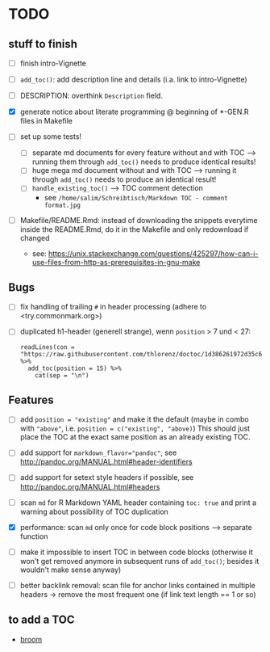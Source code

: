 # TODO

## stuff to finish

- [ ] finish intro-Vignette

- [ ] `add_toc()`: add description line and details (i.a. link to intro-Vignette)

- [ ] DESCRIPTION: overthink `Description` field.

- [x] generate notice about literate programming @ beginning of *-GEN.R files in Makefile

- [ ] set up some tests!
    - [ ] separate md documents for every feature without and with TOC --> running them through `add_toc()` needs to produce identical results!
    - [ ] huge mega md document without and with TOC --> running it through `add_toc()` needs to produce an identical result!
    - [ ] `handle_existing_toc()` --> TOC comment detection
        - see `/home/salim/Schreibtisch/Markdown TOC - comment format.jpg`

- [ ] Makefile/README.Rmd: instead of downloading the snippets everytime inside the README.Rmd, do it in the Makefile and only redownload if changed
    - see: <https://unix.stackexchange.com/questions/425297/how-can-i-use-files-from-http-as-prerequisites-in-gnu-make>

## Bugs

- [ ] fix handling of trailing `#` in header processing (adhere to <try.commonmark.org>)

- [ ] duplicated h1-header (generell strange), wenn `position` > 7 und < 27:

    ```
    readLines(con = "https://raw.githubusercontent.com/thlorenz/doctoc/1d386261972d35c6bcd187d0a00e666f9d893d8d/README.md") %>%
      add_toc(position = 15) %>%
        cat(sep = "\n")
    ```

## Features

- [ ] add `position = "existing"` and make it the default (maybe in combo with `"above"`, i.e. `position = c("existing", "above)`)
    This should just place the TOC at the exact same position as an already existing TOC.

- [ ] add support for `markdown_flavor="pandoc"`, see <http://pandoc.org/MANUAL.html#header-identifiers>

- [ ] add support for setext style headers if possible, see <http://pandoc.org/MANUAL.html#headers>

- [ ] scan `md` for R Markdown YAML header containing `toc: true` and print a warning about possibility of TOC duplication

- [x] performance: scan `md` only once for code block positions --> separate function

- [ ] make it impossible to insert TOC in between code blocks (otherwise it won't get removed anymore in subsequent runs of `add_toc()`; besides it wouldn't make sense anyway)

- [ ] better backlink removal: scan file for anchor links contained in multiple headers -> remove the most frequent one (if link text length == 1 or so)

## to add a TOC

- [broom](https://github.com/tidyverse/broom)

